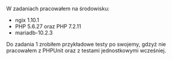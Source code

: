 W zadaniach pracowałem na środowisku:  

- ngix 1.10.1  
- PHP 5.6.27 oraz PHP 7.2.11
- mariadb-10.2.3  

Do zadania 1 zrobiłem przykładowe testy po swojemy, gdzyż nie pracowałem z PHPUnit oraz z testami jednostkowymi wcześniej.


